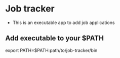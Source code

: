 # Job tracker
- This is an executable app to add job applications

## Add executable to your $PATH
export PATH=$PATH:path/to/job-tracker/bin